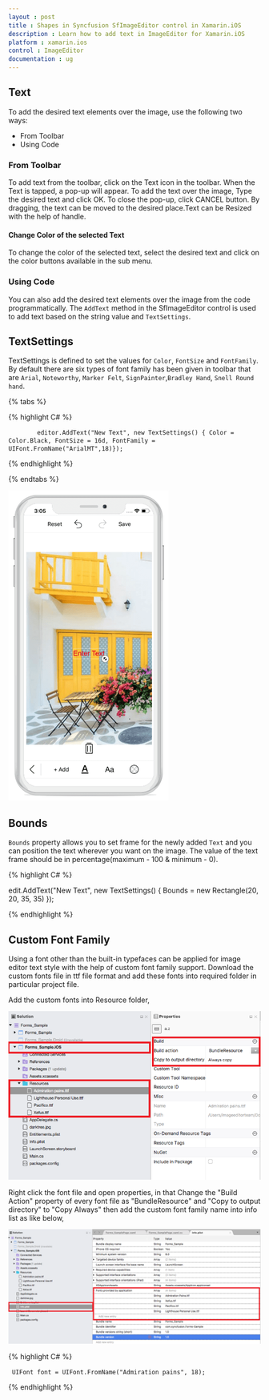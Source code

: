 ```yaml
---
layout : post
title : Shapes in Syncfusion SfImageEditor control in Xamarin.iOS
description : Learn how to add text in ImageEditor for Xamarin.iOS
platform : xamarin.ios
control : ImageEditor
documentation : ug
---
```


## Text

To add the desired text elements over the image, use the following two ways:

* From Toolbar
* Using Code

### From Toolbar

To add text from the toolbar, click on the Text icon in the toolbar. When the Text is tapped, a pop-up will appear. To add the text over the image, Type the desired text and click OK. To close the pop-up, click CANCEL button. By dragging, the text can be moved to the desired place.Text can be Resized with the help of handle.

#### Change Color of the selected Text

To change the color of the selected text, select the desired text and click on the color buttons available in the sub menu.

### Using Code

You can also add the desired text elements over the image from the code programmatically. The `AddText` method in the SfImageEditor control is used to add text based on the string value and `TextSettings`.

## TextSettings

TextSettings is defined to set the values for `Color`, `FontSize` and `FontFamily`. By default there are six types of font family has been given in toolbar that are 
`Arial`, `Noteworthy`, `Marker Felt`, `SignPainter`,`Bradley Hand`, `Snell Round hand`.


{% tabs %}

{% highlight C# %}

            editor.AddText("New Text", new TextSettings() { Color = Color.Black, FontSize = 16d, FontFamily = UIFont.FromName("ArialMT",18)});

{% endhighlight %}

{% endtabs %}


![SfImageEditor](ImageEditor_images/text.png)

## Bounds

`Bounds` property allows you to set frame for the newly added `Text` and you can position the text wherever you want on the image. The value of the text frame should be in percentage(maximum - 100 & minimum - 0).

{% highlight C# %}

  edit.AddText("New Text", new TextSettings() { Bounds = new Rectangle(20, 20, 35, 35) });

{% endhighlight %}


## Custom Font Family

Using a font other than the built-in typefaces can be applied for image editor text style with the help of custom font family support. Download the custom fonts file in ttf file format and add these fonts into required folder in particular project file.

Add the custom fonts into Resource folder,

   ![SfImageEditor](ImageEditor_images/iOSCustomFont1.png)

Right click the font file and open properties, in that Change the "Build Action" property of every font file as "BundleResource" and "Copy to output directory" to "Copy Always" then add the custom font family name into info list as like below,

![SfImageEditor](ImageEditor_images/iOSCustomFont2.png)


{% highlight C# %}

     UIFont font = UIFont.FromName("Admiration pains", 18);

{% endhighlight %}



